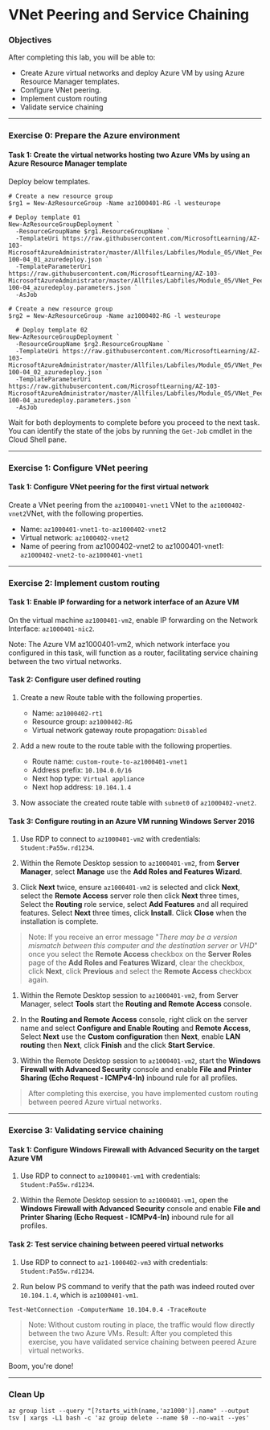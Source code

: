 # VNet Peering and Service Chaining

### Objectives

After completing this lab, you will be able to:
- Create Azure virtual networks and deploy Azure VM by using Azure Resource Manager templates.
- Configure VNet peering.
- Implement custom routing
- Validate service chaining

---

### Exercise 0: Prepare the Azure environment

#### Task 1: Create the virtual networks hosting two Azure VMs by using an Azure Resource Manager template

Deploy below templates.
```
# Create a new resource group
$rg1 = New-AzResourceGroup -Name az1000401-RG -l westeurope

# Deploy template 01
New-AzResourceGroupDeployment `
  -ResourceGroupName $rg1.ResourceGroupName `
  -TemplateUri https://raw.githubusercontent.com/MicrosoftLearning/AZ-103-MicrosoftAzureAdministrator/master/Allfiles/Labfiles/Module_05/VNet_Peering_and_Service_Chaining/az-100-04_01_azuredeploy.json `
  -TemplateParameterUri https://raw.githubusercontent.com/MicrosoftLearning/AZ-103-MicrosoftAzureAdministrator/master/Allfiles/Labfiles/Module_05/VNet_Peering_and_Service_Chaining/az-100-04_azuredeploy.parameters.json `
  -AsJob

# Create a new resource group
$rg2 = New-AzResourceGroup -Name az1000402-RG -l westeurope

  # Deploy template 02
New-AzResourceGroupDeployment `
  -ResourceGroupName $rg2.ResourceGroupName `
  -TemplateUri https://raw.githubusercontent.com/MicrosoftLearning/AZ-103-MicrosoftAzureAdministrator/master/Allfiles/Labfiles/Module_05/VNet_Peering_and_Service_Chaining/az-100-04_02_azuredeploy.json `
  -TemplateParameterUri https://raw.githubusercontent.com/MicrosoftLearning/AZ-103-MicrosoftAzureAdministrator/master/Allfiles/Labfiles/Module_05/VNet_Peering_and_Service_Chaining/az-100-04_azuredeploy.parameters.json `
  -AsJob
  ```

  Wait for both deployments to complete before you proceed to the next task. You can identify the state of the jobs by running the `Get-Job` cmdlet in the Cloud Shell pane.

---

### Exercise 1: Configure VNet peering

#### Task 1: Configure VNet peering for the first virtual network

Create a VNet peering from the `az1000401-vnet1` VNet to the `az1000402-vnet2`VNet, with the following properties.
- Name: `az1000401-vnet1-to-az1000402-vnet2`
- Virtual network: `az1000402-vnet2`
- Name of peering from az1000402-vnet2 to az1000401-vnet1: `az1000402-vnet2-to-az1000401-vnet1`

---

### Exercise 2: Implement custom routing

#### Task 1: Enable IP forwarding for a network interface of an Azure VM

On the virtual machine `az1000401-vm2`, enable IP forwarding on the Network Interface: `az1000401-nic2`.

Note: The Azure VM az1000401-vm2, which network interface you configured in this task, will function as a router, facilitating service chaining between the two virtual networks.

#### Task 2: Configure user defined routing

1. Create a new Route table with the following properties.
    - Name: `az1000402-rt1`
    - Resource group: `az1000402-RG`
    - Virtual network gateway route propagation: `Disabled`

2. Add a new route to the route table with the following properties.
    - Route name: `custom-route-to-az1000401-vnet1`
    - Address prefix: `10.104.0.0/16`
    - Next hop type: `Virtual appliance`
    - Next hop address: `10.104.1.4`

3. Now associate the created route table with `subnet0` of `az1000402-vnet2`.

#### Task 3: Configure routing in an Azure VM running Windows Server 2016

1. Use RDP to connect to `az1000401-vm2` with credentials: `Student:Pa55w.rd1234`.

1. Within the Remote Desktop session to `az1000401-vm2`, from **Server Manager**, select **Manage** use the **Add Roles and Features Wizard**.

1. Click **Next** twice, ensure `az1000401-vm2` is selected and click **Next**, select the **Remote Access** server role then click **Next** three times, Select the **Routing** role service, select **Add Features** and all required features. Select **Next** three times, click **Install**. Click **Close** when the installation is complete.

>Note: If you receive an error message "*There may be a version mismatch between this computer and the destination server or VHD*" once you select the **Remote Access** checkbox on the **Server Roles** page of the **Add Roles and Features Wizard**, clear the checkbox, click **Next**, click **Previous** and select the **Remote Access** checkbox again.

1. Within the Remote Desktop session to `az1000401-vm2`, from Server Manager, select **Tools** start the **Routing and Remote Access** console.

1. In the **Routing and Remote Access** console, right click on the server name and select **Configure and Enable Routing** and **Remote Access**, Select **Next** use the **Custom configuration** then **Next**, enable **LAN routing** then **Next**, click **Finish** and the click **Start Service**.

1. Within the Remote Desktop session to `az1000401-vm2`, start the **Windows Firewall with Advanced Security** console and enable **File and Printer Sharing (Echo Request - ICMPv4-In)** inbound rule for all profiles.

>After completing this exercise, you have implemented custom routing between peered Azure virtual networks.

---

### Exercise 3: Validating service chaining

#### Task 1: Configure Windows Firewall with Advanced Security on the target Azure VM

1. Use RDP to connect to `az1000401-vm1` with credentials: `Student:Pa55w.rd1234`.

1. Within the Remote Desktop session to `az1000401-vm1`, open the **Windows Firewall with Advanced Security** console and enable **File and Printer Sharing (Echo Request - ICMPv4-In)** inbound rule for all profiles.

#### Task 2: Test service chaining between peered virtual networks

1. Use RDP to connect to `az1-1000402-vm3` with credentials: `Student:Pa55w.rd1234`.

1. Run below PS command to verify that the path was indeed routed over `10.104.1.4`, which is `az1000401-vm1`.
```
Test-NetConnection -ComputerName 10.104.0.4 -TraceRoute
```

>Note: Without custom routing in place, the traffic would flow directly between the two Azure VMs. Result: After you completed this exercise, you have validated service chaining between peered Azure virtual networks.

Boom, you're done!

---

### Clean Up

```
az group list --query "[?starts_with(name,'az1000')].name" --output tsv | xargs -L1 bash -c 'az group delete --name $0 --no-wait --yes'
```